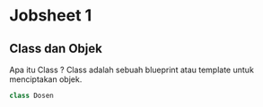 # Jobsheet 1
<h2> Class dan Objek </h2>
<p> Apa itu Class ?
Class adalah sebuah blueprint atau template untuk menciptakan objek.</p>

```php
class Dosen
```
